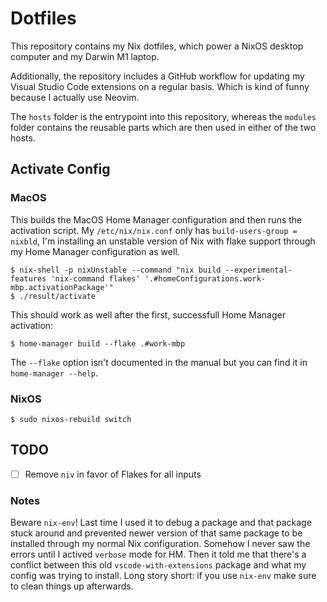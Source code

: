 # Dotfiles

This repository contains my Nix dotfiles, which power a NixOS desktop computer
and my Darwin M1 laptop.

Additionally, the repository includes a GitHub workflow for updating my Visual
Studio Code extensions on a regular basis. Which is kind of funny because I
actually use Neovim.

The `hosts` folder is the entrypoint into this repository, whereas the
`modules` folder contains the reusable parts which are then used in either of
the two hosts.

## Activate Config

### MacOS

This builds the MacOS Home Manager configuration and then runs the activation
script. My `/etc/nix/nix.conf` only has `build-users-group = nixbld`, I'm
installing an unstable version of Nix with flake support through my Home
Manager configuration as well.

```
$ nix-shell -p nixUnstable --command "nix build --experimental-features 'nix-command flakes' '.#homeConfigurations.work-mbp.activationPackage'"
$ ./result/activate
```

This should work as well after the first, successfull Home Manager activation:

```
$ home-manager build --flake .#work-mbp
```

The `--flake` option isn't documented in the manual but you can find it in
`home-manager --help`.

### NixOS

```
$ sudo nixos-rebuild switch
```

## TODO

- [ ] Remove `niv` in favor of Flakes for all inputs

### Notes

Beware `nix-env`! Last time I used it to debug a package and that package stuck
around and prevented newer version of that same package to be installed through
my normal Nix configuration. Somehow I never saw the errors until I actived
`verbose` mode for HM. Then it told me that there's a conflict between this old
`vscode-with-extensions` package and what my config was trying to install. Long
story short: if you use `nix-env` make sure to clean things up afterwards.
